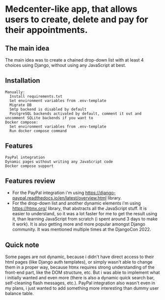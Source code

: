 # Medcenter-like app, that allows users to create, delete and pay for their appointments.

## The main idea
The main idea was to create a chained drop-down list with at least 4 choices using Django, without using any JavaScript at best.

## Installation
```
Manually:
  Install requirements.txt
  Set environment variables from .env-template
  Migrate DB 
  Smtp backend is disabled by default
  PostgreSQL backends activated by default, comment it out and uncomment SQLite backends if you want to
Docker compose:
  Set environment variables from .env-template
  Run docker compose command
```
## Features 
```
PayPal integration
Dynamic pages without writing any JavaScript code
Docker compose support
```
## Features review
- For the PayPal integration i'm using https://django-paypal.readthedocs.io/en/latest/overview.html library.
- For the drop-down list and another dynamic elements i'm using https://htmx.org/ library, that abstracts all the JavaScript stuff. It is easier to understand, so it was a lot faster for me to get the result using it, than learning JavaScript from scratch (i spent around 3 days to make it work). It is also getting more and more popular amongst Django community. It was mentioned multiple times at the DjangoCon 2022.

## Quick note
Some pages are not dynamic, because i didn't have direct access to their html pages (like Django auth templates), or
simply wasn't able to change them in a proper way, because htmx requires strong understanding of the front-end part, like the DOM structure, etc. But i was able to implement what i initially wanted and even more (there is also a dynamic quick search bar, self-cleaning flash messages, etc.). PayPal integration also wasn't even in my plans, i just wanted to add something more interesting than dummy user balance table.

